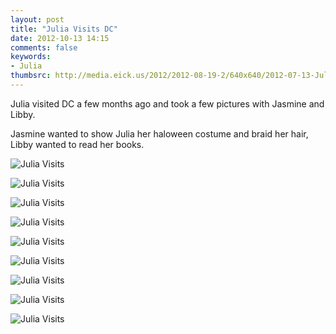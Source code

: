 ```yaml
---
layout: post
title: "Julia Visits DC"
date: 2012-10-13 14:15
comments: false
keywords: 
- Julia
thumbsrc: http://media.eick.us/2012/2012-08-19-2/640x640/2012-07-13-Julia-Studio--2012-07-13at21-40-04.jpg
---
```

Julia visited DC a few months ago and took a few pictures with Jasmine and Libby.

Jasmine wanted to show Julia her haloween costume and braid her hair, Libby wanted to read her books.

![Julia Visits](http://media.eick.us/media/photographs/2012/2012-08-19-2/2012-07-13-Julia-Studio--2012-07-13at21-40-04.jpg)


![Julia Visits](http://media.eick.us/media/photographs/2012/2012-08-19-2/2012-07-13-Julia-Studio--2012-07-13at21-39-25.jpg)


![Julia Visits](http://media.eick.us/media/photographs/2012/2012-08-19-2/2012-07-13-Julia-Studio--2012-07-13at21-39-21.jpg)


![Julia Visits](http://media.eick.us/media/photographs/2012/2012-08-19-2/2012-07-13-Julia-Studio--2012-07-13at21-36-33.jpg)


![Julia Visits](http://media.eick.us/media/photographs/2012/2012-08-19-2/2012-07-13-Julia-Studio--2012-07-13at21-35-42.jpg)


![Julia Visits](http://media.eick.us/media/photographs/2012/2012-08-19-2/2012-07-13-Julia-Studio--2012-07-13at21-34-43.jpg)


![Julia Visits](http://media.eick.us/media/photographs/2012/2012-08-19-2/2012-07-13-Julia-Studio--2012-07-13at21-34-14.jpg)


![Julia Visits](http://media.eick.us/media/photographs/2012/2012-08-19-2/2012-07-13-Julia-Studio--2012-07-13at21-22-48.jpg)


![Julia Visits](http://media.eick.us/media/photographs/2012/2012-08-19-2/2012-07-13-Julia-Studio--2012-07-13at21-22-22.jpg)

